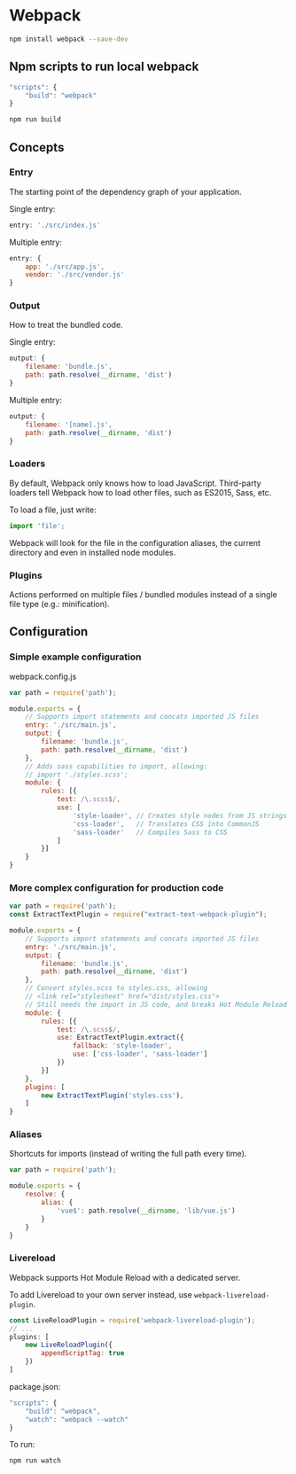 # Webpack

```bash
npm install webpack --save-dev
```

## Npm scripts to run local webpack

```javascript
"scripts": {
    "build": "webpack"
}
```

```bash
npm run build
```

## Concepts

### Entry
The starting point of the dependency graph of your application.

Single entry:
```javascript
entry: './src/index.js'
```

Multiple entry:
```javascript
entry: {
    app: './src/app.js',
    vendor: './src/vendor.js'
}
```

### Output
How to treat the bundled code.

Single entry:
```javascript
output: {
    filename: 'bundle.js',
    path: path.resolve(__dirname, 'dist')
}
```

Multiple entry:
```javascript
output: {
    filename: '[name].js',
    path: path.resolve(__dirname, 'dist')
}
```

### Loaders
By default, Webpack only knows how to load JavaScript. Third-party loaders tell Webpack how to load other files, such as ES2015, Sass, etc.

To load a file, just write:

```javascript
import 'file';
```

Webpack will look for the file in the configuration aliases, the current directory and even in installed node modules.

### Plugins
Actions performed on multiple files / bundled modules instead of a single file type (e.g.: minification).


## Configuration

### Simple example configuration

webpack.config.js
```javascript
var path = require('path');

module.exports = {
    // Supports import statements and concats imported JS files
    entry: './src/main.js',
    output: {
        filename: 'bundle.js',
        path: path.resolve(__dirname, 'dist')
    },
    // Adds sass capabilities to import, allowing:
    // import './styles.scss';
    module: {
        rules: [{
            test: /\.scss$/,
            use: [
                'style-loader', // Creates style nodes from JS strings
                'css-loader',   // Translates CSS into CommonJS
                'sass-loader'   // Compiles Sass to CSS
            ]
        }]
    }
}
```

### More complex configuration for production code
```javascript
var path = require('path');
const ExtractTextPlugin = require("extract-text-webpack-plugin");

module.exports = {
    // Supports import statements and concats imported JS files
    entry: './src/main.js',
    output: {
        filename: 'bundle.js',
        path: path.resolve(__dirname, 'dist')
    },
    // Convert styles.scss to styles.css, allowing
    // <link rel="stylesheet" href="dist/styles.css">
    // Still needs the import in JS code, and breaks Hot Module Reload (HMR)
    module: {
        rules: [{
            test: /\.scss$/,
            use: ExtractTextPlugin.extract({
                fallback: 'style-loader',
                use: ['css-loader', 'sass-loader']
            })
        }]
    },
    plugins: [
        new ExtractTextPlugin('styles.css'),
    ]
}
```

### Aliases

Shortcuts for imports (instead of writing the full path every time).

```javascript
var path = require('path');

module.exports = {
    resolve: {
        alias: {
            'vue$': path.resolve(__dirname, 'lib/vue.js')
        }
    }
}
```

### Livereload

Webpack supports Hot Module Reload with a dedicated server.

To add Livereload to your own server instead, use `webpack-livereload-plugin`.

```javascript
const LiveReloadPlugin = require('webpack-livereload-plugin');
// ...
plugins: [
    new LiveReloadPlugin({
        appendScriptTag: true
    })
]
```

package.json:
```javascript
"scripts": {
    "build": "webpack",
    "watch": "webpack --watch"
}
```

To run:
```bash
npm run watch
```
